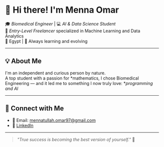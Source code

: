 # 👋 Hi there! I'm Menna Omar

🎓 *Biomedical Engineer* | 💻 *AI & Data Science Student*  
🚀 *Entry-Level Freelancer* specialized in Machine Learning and Data Analytics  
📍 Egypt | 🌱 Always learning and evolving

---

## 💡 About Me

I'm an independent and curious person by nature.  
A top student with a passion for *mathematics, I chose Biomedical Engineering — and it led me to something I now truly love: **programming and AI*

---

## 🤝 Connect with Me

- 📧 Email: mennatullah.omar97@gmail.com  
- 💼 [LinkedIn](https://www.linkedin.com/in/menna-omar-36b26515a?utm_source=share&utm_campaign=share_via&utm_content=profile&utm_medium=android_app)  
---

> *"True success is becoming the best version of yourself."* 🚀
